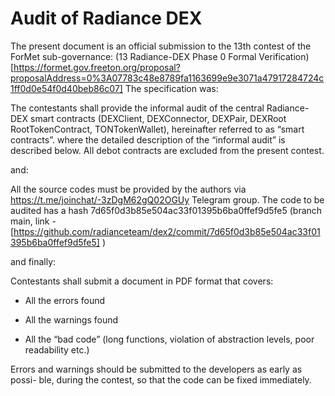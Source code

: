# Audit of Radiance DEX

The present document is an official submission to the 13th contest of the ForMet
sub-governance: (13 Radiance-DEX Phase 0 Formal Verification)[https://formet.gov.freeton.org/proposal?proposalAddress=0%3A07783c48e8789fa1163699e9e3071a47917284724c1ff0d0e54f0d40beb86c07]
The specification was:

The contestants shall provide the informal audit of the
central Radiance-DEX smart contracts (DEXClient, DEXConnector, DEXPair,
DEXRoot RootTokenContract, TONTokenWallet), hereinafter referred to as “smart
contracts”. where the detailed description of the “informal audit” is described
below. All debot contracts are excluded from the present contest.

and:

All the source codes must be provided by the authors via
https://t.me/joinchat/-3zDgM62gQ02OGUy
Telegram group. The code to be audited has a
hash 7d65f0d3b85e504ac33f01395b6ba0ffef9d5fe5 (branch main, link -
[https://github.com/radianceteam/dex2/commit/7d65f0d3b85e504ac33f01395b6ba0ffef9d5fe5]
)


and finally:

Contestants shall submit a document in PDF format that covers:

* All the errors found

* All the warnings found

* All the “bad code” (long functions, violation of abstraction levels, poor
readability etc.)

Errors and warnings should be submitted to the developers as early as possi-
ble, during the contest, so that the code can be fixed immediately.
